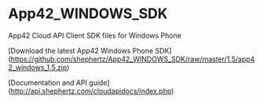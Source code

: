 App42_WINDOWS_SDK
=================

App42 Cloud API Client SDK files for Windows Phone

[Download the latest App42 Windows Phone SDK] (https://github.com/shephertz/App42_WINDOWS_SDK/raw/master/1.5/app42_windows_1.5.zip)

[Documentation and API guide] (http://api.shephertz.com/cloudapidocs/index.php)
